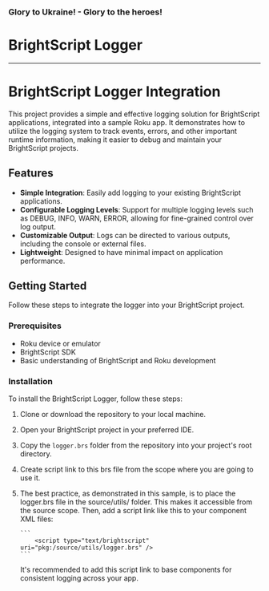 ### Glory to Ukraine! - Glory to the heroes!

# BrightScript Logger

---

# BrightScript Logger Integration

This project provides a simple and effective logging solution for BrightScript applications, integrated into a sample Roku app. It demonstrates how to utilize the logging system to track events, errors, and other important runtime information, making it easier to debug and maintain your BrightScript projects.

## Features

-   **Simple Integration**: Easily add logging to your existing BrightScript applications.
-   **Configurable Logging Levels**: Support for multiple logging levels such as DEBUG, INFO, WARN, ERROR, allowing for fine-grained control over log output.
-   **Customizable Output**: Logs can be directed to various outputs, including the console or external files.
-   **Lightweight**: Designed to have minimal impact on application performance.

## Getting Started

Follow these steps to integrate the logger into your BrightScript project.

### Prerequisites

-   Roku device or emulator
-   BrightScript SDK
-   Basic understanding of BrightScript and Roku development

### Installation

To install the BrightScript Logger, follow these steps:

1.  Clone or download the repository to your local machine.
2.  Open your BrightScript project in your preferred IDE.
3.  Copy the `logger.brs` folder from the repository into your project's root directory.
4.  Create script link to this brs file from the scope where you are going to use it.
5.  The best practice, as demonstrated in this sample, is to place the logger.brs file in the source/utils/ folder. This makes it accessible from the source scope. Then, add a script link like this to your component XML files:

        ```
        	<script type="text/brightscript" uri="pkg:/source/utils/logger.brs" />
        ```

    It's recommended to add this script link to base components for consistent logging across your app.
